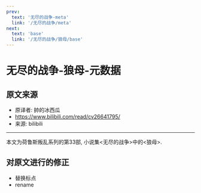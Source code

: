 ```yaml
---
prev:
  text: '无尽的战争-meta'
  link: '/无尽的战争/meta'
next:
  text: 'base'
  link: '/无尽的战争/狼母/base'
---
```


# 无尽的战争-狼母-元数据

## 原文来源

+ 原译者: 帥的冰西瓜
+ <https://www.bilibili.com/read/cv26641795/>
+ 来源: bilibili

--------

本文为荷鲁斯叛乱系列的第33部, 小说集<无尽的战争>中的<狼母>.

## 对原文进行的修正

+ 替换标点
+ rename
